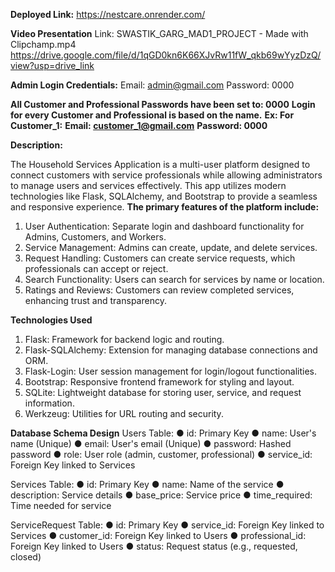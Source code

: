 **Deployed Link:**
https://nestcare.onrender.com/

**Video Presentation**
Link: SWASTIK_GARG_MAD1_PROJECT - Made with Clipchamp.mp4
https://drive.google.com/file/d/1qGD0kn6K66XJvRw11fW_qkb69wYyzDzQ/view?usp=drive_link

**Admin Login Credentials:**
Email: admin@gmail.com
Password: 0000

**All Customer and Professional Passwords have been set to: 0000**
**Login for every Customer and Professional is based on the name.**
**Ex: For Customer_1:**
  **Email: customer_1@gmail.com**
  **Password: 0000**


**Description:**

The Household Services Application is a multi-user platform designed to connect customers
with service professionals while allowing administrators to manage users and services
effectively. This app utilizes modern technologies like Flask, SQLAlchemy, and Bootstrap to
provide a seamless and responsive experience.
**The primary features of the platform include:**
  1. User Authentication: Separate login and dashboard functionality for Admins, Customers, and Workers.
  2. Service Management: Admins can create, update, and delete services.
  3. Request Handling: Customers can create service requests, which professionals can accept or reject.
  4. Search Functionality: Users can search for services by name or location.
  5. Ratings and Reviews: Customers can review completed services, enhancing trust and transparency.

**Technologies Used**
  1. Flask: Framework for backend logic and routing.
  2. Flask-SQLAlchemy: Extension for managing database connections and ORM.
  3. Flask-Login: User session management for login/logout functionalities.
  4. Bootstrap: Responsive frontend framework for styling and layout.
  5. SQLite: Lightweight database for storing user, service, and request information.
  6. Werkzeug: Utilities for URL routing and security.

**Database Schema Design**
Users Table:
● id: Primary Key
● name: User's name (Unique)
● email: User's email (Unique)
● password: Hashed password
● role: User role (admin, customer, professional)
● service_id: Foreign Key linked to Services

Services Table:
● id: Primary Key
● name: Name of the service
● description: Service details
● base_price: Service price
● time_required: Time needed for service

ServiceRequest Table:
● id: Primary Key
● service_id: Foreign Key linked to Services
● customer_id: Foreign Key linked to Users
● professional_id: Foreign Key linked to Users
● status: Request status (e.g., requested, closed)
